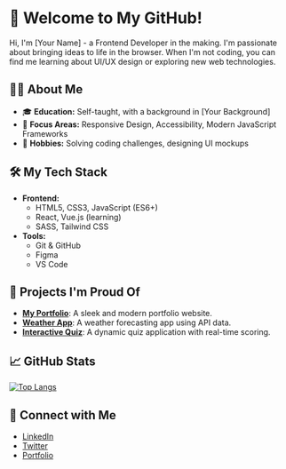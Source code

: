 # 🎨 Welcome to My GitHub!

Hi, I'm [Your Name] - a Frontend Developer in the making. I'm passionate about bringing ideas to life in the browser. When I'm not coding, you can find me learning about UI/UX design or exploring new web technologies.

## 🧑‍💻 About Me
- 🎓 **Education:** Self-taught, with a background in [Your Background]
- 🌟 **Focus Areas:** Responsive Design, Accessibility, Modern JavaScript Frameworks
- 🧩 **Hobbies:** Solving coding challenges, designing UI mockups

## 🛠️ My Tech Stack
- **Frontend:** 
  - HTML5, CSS3, JavaScript (ES6+)
  - React, Vue.js (learning)
  - SASS, Tailwind CSS
- **Tools:**
  - Git & GitHub
  - Figma
  - VS Code

## 🚧 Projects I'm Proud Of
- **[My Portfolio](https://github.com/yourusername/portfolio)**: A sleek and modern portfolio website.
- **[Weather App](https://github.com/yourusername/weather-app)**: A weather forecasting app using API data.
- **[Interactive Quiz](https://github.com/yourusername/interactive-quiz)**: A dynamic quiz application with real-time scoring.

## 📈 GitHub Stats
[![Top Langs](https://github-readme-stats.vercel.app/api/top-langs/?username=yourusername&layout=compact&theme=dracula)](https://github.com/anuraghazra/github-readme-stats)

## 🔗 Connect with Me
- [LinkedIn](https://www.linkedin.com/in/yourusername/)
- [Twitter](https://twitter.com/yourusername)
- [Portfolio](https://yourportfolio.com)
